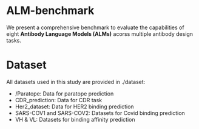 # ALM-benchmark
We present a comprehensive benchmark to evaluate the capabilities of eight **Antibody Language Models (ALMs)** acorss multiple antibody design tasks.

# Dataset
All datasets used in this study are provided in ./dataset:
* /Paratope: Data for paratope prediction
* CDR_prediction: Data for CDR task
* Her2_dataset: Data for HER2 binding prediction
* SARS-COV1 and SARS-COV2: Datasets for Covid binding prediction
* VH & VL: Datasets for binding affinity prediction
